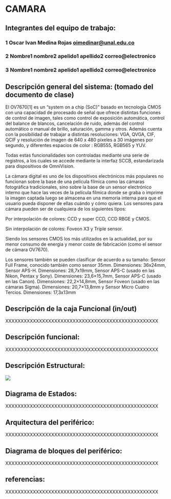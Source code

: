 # CAMARA

## Integrantes del equipo de trabajo:

### 1 Oscar Ivan Medina Rojas oimedinar@unal.edu.co

### 2 Nombre1 nombre2 apelido1 apellido2 correo@electronico

### 3 Nombre1 nombre2 apelido1 apellido2 correo@electronico


## Descripción general del sistema: (tomado del documento de clase)

El OV7670[1] es un “system on a chip (SoC)” basado en tecnología CMOS con una capacidad de procesado de señal que ofrece distintas funciones de control de imagen, tales  como  control  de  exposición  automática,  control  del  balance  de  blancos, 
cancelación de ruido, además del control automático o manual de brillo, saturación, gamma y otros. Además cuenta con la posibilidad de trabajar a distintas resoluciones: VGA, QVGA, CIF, QCIF y resolución de imagen de 640 x 480 píxeles a 30 imágenes 
por segundo, y diferentes espacios de color : RGB555, RGB565 y YUV.  

Todas estas funcionalidades son controladas mediante una serie de registros, a los cuales  se  accede  mediante  la  interfaz  SCCB,  estandarizada  para  dispositivos  de OmniVision. 

La cámara digital es uno de los dispositivos electrónicos más populares no funcionan sobre la base de una película fílmica como las cámaras fotográfica tradicionales, sino sobre la base de un sensor electrónico interno que hace las veces de la película fílmica donde se graba o imprime la imagen captada luego se almacena en una memoria interna para que el usuario pueda disponer de ellas cuándo y cómo quiera. Los sensores para cámara pueden ser de cualquiera de los siguientes tipos:  

Por interpolación de colores: CCD y super CCD, CCD RBGE y CMOS. 

Sin interpolación de colores: Foveon X3 y Triple sensor. 

Siendo  los  sensores  CMOS  los  más  utilizados  en  la  actualidad,  por  su  menor consumo de energia y menor coste de fabricación (como el sensor de cámara OV7670). 

Los sensores también se pueden clasificar de acuerdo a su tamaño: Sensor Full Frame, conocido también como sensor 35mm. Dimensiones: 36x24mm, Sensor APS-H. Dimensiones: 28,7x19mm, Sensor APS-C (usado en las Nikon, Pentax y  Sony).  Dimensiones:  23,6×15,7mm,  Sensor  APS-C  (usado  en  las  Canon). Dimensiones:  22,2×14,8mm,  Sensor  Foveon  (usado  en  las  cámaras  Sigma). Dimensiones: 20,7×13,8mm y Sensor Micro Cuatro Tercios. Dimensiones: 17,3x13mm 


## Descripción de la caja Funcional  (in/out)

XXXXXXXXXXXXXXXXXXXXXXXXXXXXXXXXXXXXXXXXXXXXXXXXXX

## Descripción funcional:

XXXXXXXXXXXXXXXXXXXXXXXXXXXXXXXXXXXXXXXXXXXXXXXXXX

## Descripción Estructural:

<img src="https://photos-2.dropbox.com/t/2/AABte6P5wK0qVKJZ-hNViTDarWPJl0GB9qzfwirgSnGJGA/12/344075269/png/32x32/1/_/1/2/Diagrama1.png/EMbNttgCGAUgAigC/95LilBknTnBuXcLG7PqiwhVm7FfyNXlUF-hugamioi0?size=1280x960&size_mode=3" />

## Diagrama de Estados:

XXXXXXXXXXXXXXXXXXXXXXXXXXXXXXXXXXXXXXXXXXXXXXXXXX

## Arquitectura del periférico:

XXXXXXXXXXXXXXXXXXXXXXXXXXXXXXXXXXXXXXXXXXXXXXXXXX

## Diagrama de bloques del periférico:

XXXXXXXXXXXXXXXXXXXXXXXXXXXXXXXXXXXXXXXXXXXXXXXXXX

## referencias:

XXXXXXXXXXXXXXXXXXXXXXXXXXXXXXXXXXXXXXXXXXXXXXXXXX

